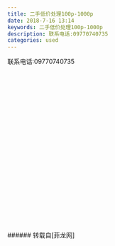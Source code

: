 ```yaml
---
title: 二手低价处理100p-1000p
date: 2018-7-16 13:14
keywords: 二手低价处理100p-1000p
description: 联系电话:09770740735
categories: used
---
```

<td class="t_f" id="postmessage_1517277">

联系电话:09770740735<br/>
<br/>
<br/>
<img alt="" border="0" class="zoom" data-cf-modified-8afbde6ad37b8144a3143810-="" file="http://www.flw.ph/data/appbyme/upload/image/201807/16/KKWLno0Hfin0.jpg" id="aimg_C5u3B" lazyloadthumb="1" onclick="" onmouseover="" src="http://www.flw.ph/data/appbyme/upload/image/201807/16/KKWLno0Hfin0.jpg"/><br/>
<br/>
<img alt="" border="0" class="zoom" data-cf-modified-8afbde6ad37b8144a3143810-="" file="http://www.flw.ph/data/appbyme/upload/image/201807/16/MMOBZJmEaj46.jpg" id="aimg_c1ui4" lazyloadthumb="1" onclick="" onmouseover="" src="http://www.flw.ph/data/appbyme/upload/image/201807/16/MMOBZJmEaj46.jpg"/><br/>
<br/>
<img alt="" border="0" class="zoom" data-cf-modified-8afbde6ad37b8144a3143810-="" file="http://www.flw.ph/data/appbyme/upload/image/201807/16/0VCuifxxcVNK.jpg" id="aimg_bCe94" lazyloadthumb="1" onclick="" onmouseover="" src="http://www.flw.ph/data/appbyme/upload/image/201807/16/0VCuifxxcVNK.jpg"/><br/>
<br/>
<img alt="" border="0" class="zoom" data-cf-modified-8afbde6ad37b8144a3143810-="" file="http://www.flw.ph/data/appbyme/upload/image/201807/16/ctm34WNtB2qB.jpg" id="aimg_H8Z3f" lazyloadthumb="1" onclick="" onmouseover="" src="http://www.flw.ph/data/appbyme/upload/image/201807/16/ctm34WNtB2qB.jpg"/><br/>
<br/>
<img alt="" border="0" class="zoom" data-cf-modified-8afbde6ad37b8144a3143810-="" file="http://www.flw.ph/data/appbyme/upload/image/201807/16/yadK9xVvmf9w.jpg" id="aimg_IQXV1" lazyloadthumb="1" onclick="" onmouseover="" src="http://www.flw.ph/data/appbyme/upload/image/201807/16/yadK9xVvmf9w.jpg"/><br/>
<br/>
<img alt="" border="0" class="zoom" data-cf-modified-8afbde6ad37b8144a3143810-="" file="http://www.flw.ph/data/appbyme/upload/image/201807/16/oNXC56wWVgq8.jpg" id="aimg_kNmS5" lazyloadthumb="1" onclick="" onmouseover="" src="http://www.flw.ph/data/appbyme/upload/image/201807/16/oNXC56wWVgq8.jpg"/><br/>
<br/>
<img alt="" border="0" class="zoom" data-cf-modified-8afbde6ad37b8144a3143810-="" file="http://www.flw.ph/data/appbyme/upload/image/201807/16/yCLXOI1baQ46.jpg" id="aimg_FgbWB" lazyloadthumb="1" onclick="" onmouseover="" src="http://www.flw.ph/data/appbyme/upload/image/201807/16/yCLXOI1baQ46.jpg"/><br/>
<br/>
<img alt="" border="0" class="zoom" data-cf-modified-8afbde6ad37b8144a3143810-="" file="http://www.flw.ph/data/appbyme/upload/image/201807/16/6KABi9tD1AWa.jpg" id="aimg_I4Z5E" lazyloadthumb="1" onclick="" onmouseover="" src="http://www.flw.ph/data/appbyme/upload/image/201807/16/6KABi9tD1AWa.jpg"/><br/>
<br/>
<img alt="" border="0" class="zoom" data-cf-modified-8afbde6ad37b8144a3143810-="" file="http://www.flw.ph/data/appbyme/upload/image/201807/16/jXK5s5I8NUwX.jpg" id="aimg_T9988" lazyloadthumb="1" onclick="" onmouseover="" src="http://www.flw.ph/data/appbyme/upload/image/201807/16/jXK5s5I8NUwX.jpg"/><br/>
<br/>
<img alt="" border="0" class="zoom" data-cf-modified-8afbde6ad37b8144a3143810-="" file="http://www.flw.ph/data/appbyme/upload/image/201807/16/TKbUrGbqL5ck.jpg" id="aimg_mndHz" lazyloadthumb="1" onclick="" onmouseover="" src="http://www.flw.ph/data/appbyme/upload/image/201807/16/TKbUrGbqL5ck.jpg"/><br/>
<br/>
<img alt="" border="0" class="zoom" data-cf-modified-8afbde6ad37b8144a3143810-="" file="http://www.flw.ph/data/appbyme/upload/image/201807/16/aZ3gfmRuZBPw.jpg" id="aimg_GMbO2" lazyloadthumb="1" onclick="" onmouseover="" src="http://www.flw.ph/data/appbyme/upload/image/201807/16/aZ3gfmRuZBPw.jpg"/><br/>
<br/>
<img alt="" border="0" class="zoom" data-cf-modified-8afbde6ad37b8144a3143810-="" file="http://www.flw.ph/data/appbyme/upload/image/201807/16/GkaUEgYxwkYF.jpg" id="aimg_qRtSJ" lazyloadthumb="1" onclick="" onmouseover="" src="http://www.flw.ph/data/appbyme/upload/image/201807/16/GkaUEgYxwkYF.jpg"/><br/>
<br/>
<img alt="" border="0" class="zoom" data-cf-modified-8afbde6ad37b8144a3143810-="" file="http://www.flw.ph/data/appbyme/upload/image/201807/16/D63mCsltDr4t.jpg" id="aimg_yTohX" lazyloadthumb="1" onclick="" onmouseover="" src="http://www.flw.ph/data/appbyme/upload/image/201807/16/D63mCsltDr4t.jpg"/><br/>
<br/>
<img alt="" border="0" class="zoom" data-cf-modified-8afbde6ad37b8144a3143810-="" file="http://www.flw.ph/data/appbyme/upload/image/201807/16/3b3r7RV0Akwl.jpg" id="aimg_VtsQv" lazyloadthumb="1" onclick="" onmouseover="" src="http://www.flw.ph/data/appbyme/upload/image/201807/16/3b3r7RV0Akwl.jpg"/><br/>
<br/>
<img alt="" border="0" class="zoom" data-cf-modified-8afbde6ad37b8144a3143810-="" file="http://www.flw.ph/data/appbyme/upload/image/201807/16/f3UoMFrN2Nbp.jpg" id="aimg_vh59w" lazyloadthumb="1" onclick="" onmouseover="" src="http://www.flw.ph/data/appbyme/upload/image/201807/16/f3UoMFrN2Nbp.jpg"/><br/>
<br/>
<img alt="" border="0" class="zoom" data-cf-modified-8afbde6ad37b8144a3143810-="" file="http://www.flw.ph/data/appbyme/upload/image/201807/16/D9mOnr2M2Nms.jpg" id="aimg_v5tUb" lazyloadthumb="1" onclick="" onmouseover="" src="http://www.flw.ph/data/appbyme/upload/image/201807/16/D9mOnr2M2Nms.jpg"/><br/>
<br/>
<img alt="" border="0" class="zoom" data-cf-modified-8afbde6ad37b8144a3143810-="" file="http://www.flw.ph/data/appbyme/upload/image/201807/16/y6YFZzW0SCHO.jpg" id="aimg_uA7xb" lazyloadthumb="1" onclick="" onmouseover="" src="http://www.flw.ph/data/appbyme/upload/image/201807/16/y6YFZzW0SCHO.jpg"/><br/>
<br/>
<img alt="" border="0" class="zoom" data-cf-modified-8afbde6ad37b8144a3143810-="" file="http://www.flw.ph/data/appbyme/upload/image/201807/16/IMr8b4UBZMPj.jpg" id="aimg_xiikH" lazyloadthumb="1" onclick="" onmouseover="" src="http://www.flw.ph/data/appbyme/upload/image/201807/16/IMr8b4UBZMPj.jpg"/><br/>
<br/>
<img alt="" border="0" class="zoom" data-cf-modified-8afbde6ad37b8144a3143810-="" file="http://www.flw.ph/data/appbyme/upload/image/201807/16/BQgH8bVYEg7S.jpg" id="aimg_VS5nl" lazyloadthumb="1" onclick="" onmouseover="" src="http://www.flw.ph/data/appbyme/upload/image/201807/16/BQgH8bVYEg7S.jpg"/><br/>
<br/>
</td>
###### 转载自[菲龙网]